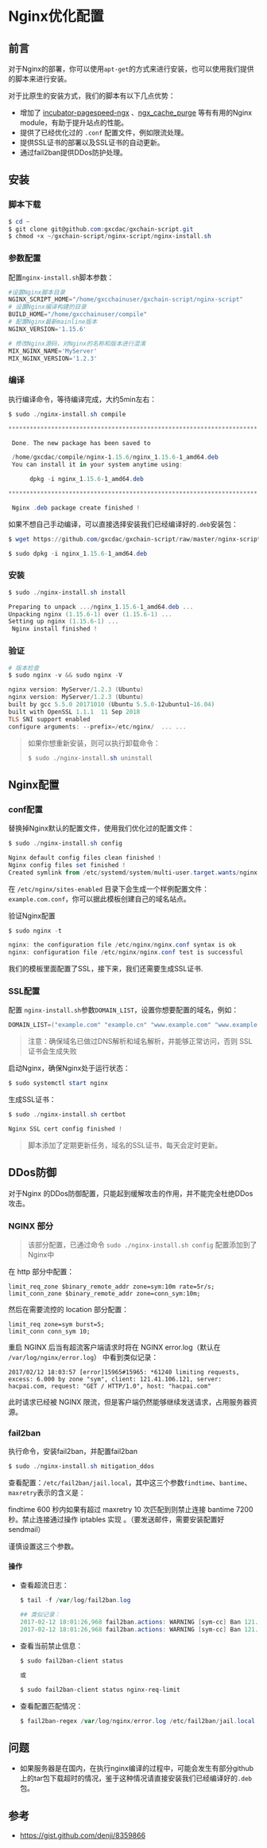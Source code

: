 # Nginx优化配置

## 前言

对于Nginx的部署，你可以使用`apt-get`的方式来进行安装，也可以使用我们提供的脚本来进行安装。

对于比原生的安装方式，我们的脚本有以下几点优势：

- 增加了 [incubator-pagespeed-ngx](https://github.com/apache/incubator-pagespeed-ngx) 、[ngx_cache_purge](https://github.com/FRiCKLE/ngx_cache_purge) 等有有用的Nginx module，有助于提升站点的性能。
- 提供了已经优化过的 `.conf` 配置文件，例如限流处理。
- 提供SSL证书的部署以及SSL证书的自动更新。
- 通过fail2ban提供DDos防护处理。



## 安装

### 脚本下载

```powershell
$ cd ~
$ git clone git@github.com:gxcdac/gxchain-script.git
$ chmod +x ~/gxchain-script/nginx-script/nginx-install.sh
```

### 参数配置

配置`nginx-install.sh`脚本参数：

```powershell
#设置Nginx脚本目录
NGINX_SCRIPT_HOME="/home/gxcchainuser/gxchain-script/nginx-script"
# 设置Nginx编译构建的目录
BUILD_HOME="/home/gxcchainuser/compile"
# 配置Nginx最新mainline版本
NGINX_VERSION='1.15.6'

# 修改Nginx源码，对Nginx的名称和版本进行混淆
MIX_NGINX_NAME='MyServer'
MIX_NGINX_VERSION='1.2.3'
```

### 编译

执行编译命令，等待编译完成，大约5min左右：

```powershell
$ sudo ./nginx-install.sh compile

**********************************************************************

 Done. The new package has been saved to

 /home/gxcdac/compile/nginx-1.15.6/nginx_1.15.6-1_amd64.deb
 You can install it in your system anytime using:

      dpkg -i nginx_1.15.6-1_amd64.deb

**********************************************************************

 Nginx .deb package create finished !
```

如果不想自己手动编译，可以直接选择安装我们已经编译好的`.deb`安装包：

```powershell
$ wget https://github.com/gxcdac/gxchain-script/raw/master/nginx-script/release/nginx_1.15.6-1_amd64.deb

$ sudo dpkg -i nginx_1.15.6-1_amd64.deb
```

### 安装

```powershell
$ sudo ./nginx-install.sh install

Preparing to unpack .../nginx_1.15.6-1_amd64.deb ...
Unpacking nginx (1.15.6-1) over (1.15.6-1) ...
Setting up nginx (1.15.6-1) ...
 Nginx install finished !
```

### 验证

```powershell
# 版本检查
$ sudo nginx -v && sudo nginx -V

nginx version: MyServer/1.2.3 (Ubuntu)
nginx version: MyServer/1.2.3 (Ubuntu)
built by gcc 5.5.0 20171010 (Ubuntu 5.5.0-12ubuntu1~16.04)
built with OpenSSL 1.1.1  11 Sep 2018
TLS SNI support enabled
configure arguments: --prefix=/etc/nginx/  ... ...
```

> 如果你想重新安装，则可以执行卸载命令：
>
> ```powershell
> $ sudo ./nginx-install.sh uninstall
> ```



## Nginx配置

### conf配置

替换掉Nginx默认的配置文件，使用我们优化过的配置文件：

```powershell
$ sudo ./nginx-install.sh config

Nginx default config files clean finished !
Nginx config files set finished !
Created symlink from /etc/systemd/system/multi-user.target.wants/nginx.service to /lib/systemd/system/nginx.service.
```

在 `/etc/nginx/sites-enabled` 目录下会生成一个样例配置文件：`example.com.conf`，你可以据此模板创建自己的域名站点。

验证Nginx配置

```powershell
$ sudo nginx -t

nginx: the configuration file /etc/nginx/nginx.conf syntax is ok
nginx: configuration file /etc/nginx/nginx.conf test is successful
```

我们的模板里面配置了SSL，接下来，我们还需要生成SSL证书.

### SSL配置

配置 `nginx-install.sh`参数`DOMAIN_LIST`，设置你想要配置的域名，例如：

```powershell
DOMAIN_LIST=("example.com" "example.cn" "www.example.com" "www.example.cn")
```

> 注意：确保域名已做过DNS解析和域名解析，并能够正常访问，否则 SSL 证书会生成失败

启动Nginx，确保Nginx处于运行状态：

```powershell
$ sudo systemctl start nginx
```

生成SSL证书：

```powershell
$ sudo ./nginx-install.sh certbot

Nginx SSL cert config finished !
```

> 脚本添加了定期更新任务，域名的SSL证书，每天会定时更新。



## DDos防御

对于Nginx 的DDos防御配置，只能起到缓解攻击的作用，并不能完全杜绝DDos攻击。

### NGINX 部分

> 该部分配置，已通过命令 `sudo ./nginx-install.sh config` 配置添加到了Nginx中

在 http 部分中配置：

```nginx
limit_req_zone $binary_remote_addr zone=sym:10m rate=5r/s;
limit_conn_zone $binary_remote_addr zone=conn_sym:10m;
```

然后在需要流控的 location 部分配置：

```nginx
limit_req zone=sym burst=5;
limit_conn conn_sym 10;
```

重启 NGINX 后当有超流客户端请求时将在 NGINX error.log（默认在 `/var/log/nginx/error.log`） 中看到类似记录：

```
2017/02/12 18:03:57 [error]15965#15965: *61240 limiting requests, excess: 6.000 by zone "sym", client: 121.41.106.121, server: hacpai.com, request: "GET / HTTP/1.0", host: "hacpai.com"
```

此时请求已经被 NGINX 限流，但是客户端仍然能够继续发送请求，占用服务器资源。

### fail2ban

执行命令，安装fail2ban，并配置fail2ban

```powershell
$ sudo ./nginx-install.sh mitigation_ddos 
```

查看配置：`/etc/fail2ban/jail.local`，其中这三个参数`findtime`、`bantime`、`maxretry`表示的含义是：

findtime 600 秒内如果有超过 maxretry 10 次匹配到则禁止连接 bantime 7200 秒。禁止连接通过操作 iptables 实现 。（要发送邮件，需要安装配置好 sendmail）

谨慎设置这三个参数。

#### 操作

- 查看超流日志：

  ```powershell
  $ tail -f /var/log/fail2ban.log
  
  ## 类似记录：
  2017-02-12 18:01:26,968 fail2ban.actions: WARNING [sym-cc] Ban 121.41.106.121
  2017-02-12 18:01:26,968 fail2ban.actions: WARNING [sym-cc] Ban 121.41.106.121
  ```

- 查看当前禁止信息：

  ```powershell
  $ sudo fail2ban-client status
  
  或
  
  $ sudo fail2ban-client status nginx-req-limit
  ```

- 查看配置匹配情况：

  ```powershell
  $ fail2ban-regex /var/log/nginx/error.log /etc/fail2ban/jail.local
  ```



## 问题

- 如果服务器是在国内，在执行nginx编译的过程中，可能会发生有部分github上的tar包下载超时的情况，鉴于这种情况请直接安装我们已经编译好的`.deb`包。



## 参考

-  https://gist.github.com/denji/8359866